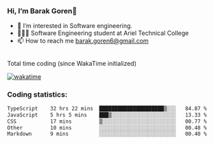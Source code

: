 ###  Hi, I’m Barak Goren👋
- 👀 I’m interested in Software engineering.
- 👨🏼‍🎓 Software Engineering student at Ariel Technical College
- 📫 How to reach me barak.goren6@gmail.com
##
Total time coding (since WakaTime initialized)

[![wakatime](https://wakatime.com/badge/user/5cc5ec80-a806-4ca2-a704-db29274e48cd.svg)](https://wakatime.com/@5cc5ec80-a806-4ca2-a704-db29274e48cd)

   
### Coding statistics:

<!--START_SECTION:waka-->

```txt
TypeScript    32 hrs 22 mins  █████████████████████▒░░░   84.87 %
JavaScript    5 hrs 5 mins    ███▒░░░░░░░░░░░░░░░░░░░░░   13.33 %
CSS           17 mins         ▒░░░░░░░░░░░░░░░░░░░░░░░░   00.77 %
Other         10 mins         ░░░░░░░░░░░░░░░░░░░░░░░░░   00.48 %
Markdown      9 mins          ░░░░░░░░░░░░░░░░░░░░░░░░░   00.40 %
```

<!--END_SECTION:waka-->

<!---
barakgoren/barakgoren is a ✨ special ✨ repository because its `README.md` (this file) appears on your GitHub profile.
You can click the Preview link to take a look at your changes.
--->
